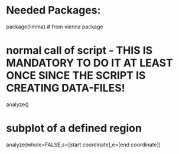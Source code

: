 # Needed Packages:
package(limma) # from vienna package

# normal call of script - THIS IS MANDATORY TO DO IT AT LEAST ONCE SINCE THE SCRIPT IS CREATING DATA-FILES!
analyze()

# subplot of a defined region
analyze(whole=FALSE,s=[start coordinate],e=[end coordinate])
